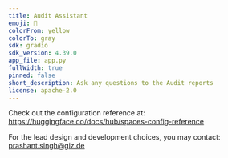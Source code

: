 ```yaml
---
title: Audit Assistant
emoji: 🧐
colorFrom: yellow
colorTo: gray
sdk: gradio
sdk_version: 4.39.0
app_file: app.py
fullWidth: true
pinned: false
short_description: Ask any questions to the Audit reports
license: apache-2.0
---
```


Check out the configuration reference at: https://huggingface.co/docs/hub/spaces-config-reference

For the lead design and development choices, you may contact: prashant.singh@giz.de